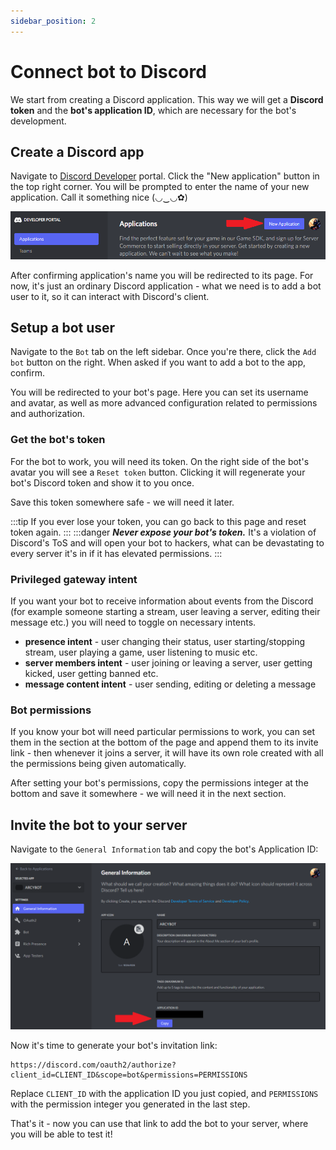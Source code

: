 ```yaml
---
sidebar_position: 2
---
```


# Connect bot to Discord

We start from creating a Discord application. This way we will get a **Discord token** and the **bot's application ID**, which are necessary for the bot's development.

## Create a Discord app

Navigate to [Discord Developer](https://discord.com/developers/applications) portal. Click the "New application" button in the top right corner. You will be prompted to enter the name of your new application. Call it something nice (◡‿◡✿)

![](./img/01-new-app.png)


After confirming application's name you will be redirected to its page. For now, it's just an ordinary Discord application - what we need is to add a bot user to it, so it can interact with Discord's client.

## Setup a bot user

Navigate to the `Bot` tab on the left sidebar. Once you're there, click the `Add bot` button on the right. When asked if you want to add a bot to the app, confirm.

You will be redirected to your bot's page. Here you can set its username and avatar, as well as more advanced configuration related to permissions and authorization.

### Get the bot's token

For the bot to work, you will need its token. On the right side of the bot's avatar you will see a `Reset token` button. Clicking it will regenerate your bot's Discord token and show it to you once.

Save this token somewhere safe - we will need it later.

:::tip
If you ever lose your token, you can go back to this page and reset token again.
:::
:::danger
***Never expose your bot's token.*** It's a violation of Discord's ToS and will open your bot to hackers, what can be devastating to every server it's in if it has elevated permissions.
:::

### Privileged gateway intent

If you want your bot to receive information about events from the Discord (for example someone starting a stream, user leaving a server, editing their message etc.) you will need to toggle on necessary intents.

- **presence intent** - user changing their status, user starting/stopping stream, user playing a game, user listening to music etc.
- **server members intent** - user joining or leaving a server, user getting kicked, user getting banned etc.
- **message content intent** - user sending, editing or deleting a message

### Bot permissions

If you know your bot will need particular permissions to work, you can set them in the section at the bottom of the page and append them to its invite link - then whenever it joins a server, it will have its own role created with all the permissions being given automatically.

After setting your bot's permissions, copy the permissions integer at the bottom and save it somewhere - we will need it in the next section.

## Invite the bot to your server

Navigate to the `General Information` tab and copy the bot's Application ID:

![](./img/03-app-id.png)

Now it's time to generate your bot's invitation link:

```
https://discord.com/oauth2/authorize?client_id=CLIENT_ID&scope=bot&permissions=PERMISSIONS
```

Replace `CLIENT_ID` with the application ID you just copied, and `PERMISSIONS` with the permission integer you generated in the last step.

That's it - now you can use that link to add the bot to your server, where you will be able to test it!
